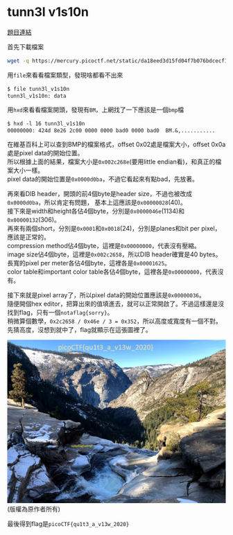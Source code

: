 # tunn3l v1s10n

[題目連結](https://play.picoctf.org/practice/challenge/112)

首先下載檔案

```bash
wget -q https://mercury.picoctf.net/static/da18eed3d15fd04f7b076bdcecf15b27/tunn3l_v1s10n
```

用`file`來看看檔案類型，發現啥都看不出來

```console
$ file tunn3l_v1s10n
tunn3l_v1s10n: data
```

用`hxd`來看看檔案開頭，發現有`BM`，上網找了一下應該是一個`bmp`檔

```console
$ hxd -l 16 tunn3l_v1s10n
00000000: 424d 8e26 2c00 0000 0000 bad0 0000 bad0  BM.&,...........
```

在維基百科上可以查到BMP的檔案格式，offset 0x02處是檔案大小，offset 0x0a處是pixel data的開始位置。  
所以根據上面的結果，檔案大小是`0x002c268e`(要用little endian看)，和真正的檔案大小一樣。  
pixel data的開始位置是`0x0000d0ba`，不過它看起來有點bad，先放著。  

再來看DIB header，開頭的前4個byte是header size，不過也被改成`0x0000d0ba`，所以肯定有問題，
基本上這應該是`0x00000028`(40)。  
接下來是width和height各佔4個byte，分別是`0x0000046e`(1134)和`0x00000132`(306)。  
再來有兩個short，分別是`0x0001`和`0x0018`(24)，分別是planes和bit per pixel，應該是正常的。  
compression method佔4個byte，這裡是`0x00000000`，代表沒有壓縮。  
image size佔4個byte，這裡是`0x002c2658`，所以DIB header確實是40 bytes。  
長寬的pixel per meter各佔4個byte，這裡各是`0x00001625`。  
color table和important color table各佔4個byte，這裡各是`0x00000000`，代表沒有。  

接下來就是pixel array了，所以pixel data的開始位置應該是`0x00000036`。  
隨便開個hex editor，把算出來的值填進去，就可以正常開啟了。不過這樣還是沒找到flag，只有一個`notaflag{sorry}`。  
稍微算個數學，`0x2c2658 / 0x46e / 3 = 0x352`，所以高度或寬度有一個不對。  
先猜高度，沒想到就中了，flag就顯示在這張圖裡了。  

![tunn3l_v1s10n.bmp](./tunn3l_v1s10n.bmp)  
(版權為原作者所有)

最後得到flag是`picoCTF{qu1t3_a_v13w_2020}`
